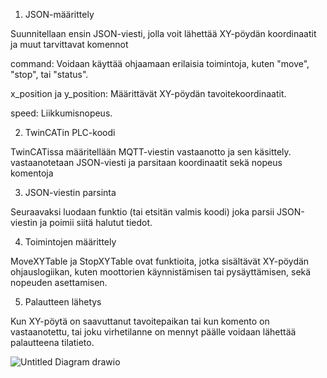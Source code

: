 
1. JSON-määrittely
   
Suunnitellaan ensin JSON-viesti, jolla voit lähettää XY-pöydän koordinaatit ja muut tarvittavat komennot

command: Voidaan käyttää ohjaamaan erilaisia toimintoja, kuten "move", "stop", tai "status".

x_position ja y_position: Määrittävät XY-pöydän tavoitekoordinaatit.

speed: Liikkumisnopeus.

2. TwinCATin PLC-koodi
   
TwinCATissa määritellään MQTT-viestin vastaanotto ja sen käsittely. vastaanotetaan JSON-viesti ja parsitaan koordinaatit sekä nopeus komentoja

3. JSON-viestin parsinta
 
Seuraavaksi luodaan funktio (tai etsitän valmis koodi) joka parsii JSON-viestin ja poimii siitä halutut tiedot.

4. Toimintojen määrittely

MoveXYTable ja StopXYTable ovat funktioita, jotka sisältävät XY-pöydän ohjauslogiikan, kuten moottorien käynnistämisen tai pysäyttämisen, sekä nopeuden asettamisen.

5. Palautteen lähetys
   
Kun XY-pöytä on saavuttanut tavoitepaikan tai kun komento on vastaanotettu, tai joku virhetilanne on mennyt päälle voidaan lähettää palautteena tilatieto.

![Untitled Diagram drawio](https://github.com/user-attachments/assets/afda05a4-785d-4125-ba84-e7163f23f83c)
